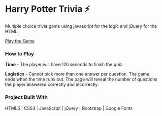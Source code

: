 # Harry Potter Trivia :zap:
Multiple choice trivia game using javascript for the logic and jQuery for the HTML.

[Play the Game](http://kristin-i.com/Front-End/TriviaGame/)

### How to Play

**Time** - The player will have 120 seconds to finish the quiz. 

**Logistics** - Cannot pick more than one answer per question. The game ends when the time runs out. The page will reveal the number of questions the player answered correctly and incorrectly.

### Project Built With

HTML5 | CSS3 | JavaScript | jQuery | Bootstrap | Google Fonts



